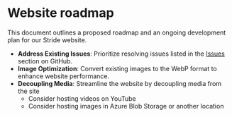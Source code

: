 # Website roadmap

This document outlines a proposed roadmap and an ongoing development plan for our Stride website.

- **Address Existing Issues**: Prioritize resolving issues listed in the [Issues](https://github.com/stride3d/stride-website/issues) section on GitHub.
- **Image Optimization**: Convert existing images to the WebP format to enhance website performance.
- **Decoupling Media**: Streamline the website by decoupling media from the site
  - Consider hosting videos on YouTube
  - Consider hosting images in Azure Blob Storage or another location